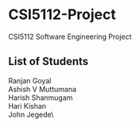 # CSI5112-Project
CSI5112 Software Engineering Project

## List of Students
Ranjan Goyal\
Ashish V Muttumana\
Harish Shanmugam\
Hari Kishan\
John Jegede\